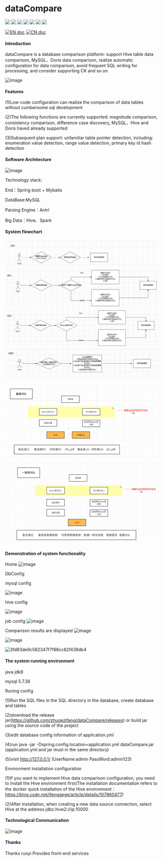 # dataCompare

![](https://gitee.com/ZhuGeZiFang/data-compare/badge/star.svg)
![](https://gitee.com/ZhuGeZiFang/data-compare/badge/fork.svg?theme=gvp)
![](https://img.shields.io/github/stars/zhugezifang/dataCompare.svg?logo=GitHub)
![](https://img.shields.io/github/forks/zhugezifang/dataCompare.svg?logo=GitHub)
![](https://img.shields.io/github/watchers/zhugezifang/dataCompare.svg?logo=GitHub)
![](https://img.shields.io/github/license/zhugezifang/dataCompare.svg)
![](https://img.shields.io/github/v/release/zhugezifang/dataCompare?label=latest&style=flat-square)

[![EN doc](https://img.shields.io/badge/document-English-blue.svg)](README.md)
[![CN doc](https://img.shields.io/badge/文档-中文版-blue.svg)](README-CN.md)


#### Introduction
dataCompare is a database comparison platform: support Hive table data comparison, MySQL、Doris data comparison, realize automatic configuration for data comparison, avoid frequent SQL writing for processing, and consider supporting CK and so on

![image](https://user-images.githubusercontent.com/28300167/207563534-e4df0c95-846b-4cf3-be68-37b91bd05f0b.png)

#### Features
(1)Low-code configuration can realize the comparison of data tables without cumbersome sql development

(2)The following functions are currently supported: magnitude comparison, consistency comparison, difference case discovery, MySQL、Hive and Doris haved already supported

(3)Subsequent plan support: unfamiliar table pointer detection, including: enumeration value detection, range value detection, primary key id hash detection


#### Software Architecture

![image](https://user-images.githubusercontent.com/28300167/207563635-373a656f-6794-4927-a094-6605f868b708.png)


Technology stack:

End：Spring boot + Mybatis

DataBase:MySQL

Parsing Engine：Antrl

Big Data：Hive、Spark


#### System flowchart

![输入图片说明](image1.png)
![输入图片说明](image2.png)
![输入图片说明](image3.png)
![输入图片说明](image4.png)

![img_1.png](img_1.png)

![img.png](img.png)


#### Demonstration of system functionality
Home
![image](https://user-images.githubusercontent.com/28300167/207257662-273fc531-c21e-437a-9d20-f15a533b58bd.png)

DbConfig

mysql config

![image](https://user-images.githubusercontent.com/28300167/207256310-8c6d0be4-90c2-4a71-a49b-c54d3537a7bf.png)

hive config

![image](https://user-images.githubusercontent.com/28300167/207497891-8dc317f6-06f3-4d53-96d5-400586e0a488.png)


job config
![image](https://user-images.githubusercontent.com/28300167/207256145-7ce5eaa2-7030-4c2c-91d9-3e566162e91e.png)

Comparison results are displayed
![image](https://user-images.githubusercontent.com/28300167/208607718-0767ff93-223a-408d-a586-7d509f278197.png)

![image](https://user-images.githubusercontent.com/28300167/207259977-fd2258a8-fce1-4a3b-85a3-2b6213e3b0a7.png)

![3fd83de9c582347f7f88cc82f438db4](https://user-images.githubusercontent.com/28300167/208607767-94cffce0-30f3-45ec-a280-978964e153bb.png)


#### The system running environment

java jdk8

mysql 5.7.36

Runing config

(1)Run the SQL files in the SQL directory in the database, create database and tables

(2)download the release jar(https://github.com/zhugezifang/dataCompare/releases) or build jar using the source code of the project

(3)edit database config information of application.yml

(4)run java -jar -Dspring.config.location=application.yml dataCompare.jar (application.yml and jar must in the same directory)

(5)visit http://127.0.0.1/ (UserName:admin PassWord:admin123)

Environment installation configuration

(1)If you want to implement Hive data comparison configuration, you need to install the Hive environment first(The installation documentation refers to the docker quick installation of the Hive environment：https://blog.csdn.net/ifenggege/article/details/107860477)

(2)After installation, when creating a new data source connection, select Hive at the address jdbc:hive2://ip:10000


#### Technological Communication
![image](https://user-images.githubusercontent.com/28300167/207255900-152d6834-9602-4ada-91ca-ad9906d89bf8.png)


#### Thanks
Thanks ruoyi Provides front-end services
